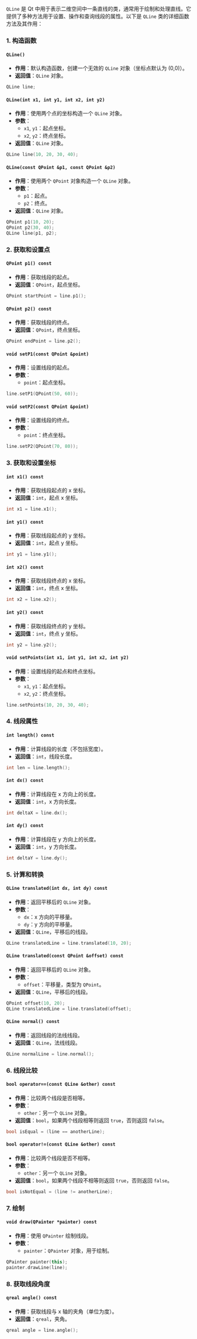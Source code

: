 `QLine` 是 Qt 中用于表示二维空间中一条直线的类，通常用于绘制和处理直线。它提供了多种方法用于设置、操作和查询线段的属性。以下是 `QLine` 类的详细函数方法及其作用：

### 1. **构造函数**

#### `QLine()`
- **作用**：默认构造函数，创建一个无效的 `QLine` 对象（坐标点默认为 (0,0)）。
- **返回值**：`QLine` 对象。

```cpp
QLine line;
```

#### `QLine(int x1, int y1, int x2, int y2)`
- **作用**：使用两个点的坐标构造一个 `QLine` 对象。
- **参数**：
  - `x1`, `y1`：起点坐标。
  - `x2`, `y2`：终点坐标。
- **返回值**：`QLine` 对象。

```cpp
QLine line(10, 20, 30, 40);
```

#### `QLine(const QPoint &p1, const QPoint &p2)`
- **作用**：使用两个 `QPoint` 对象构造一个 `QLine` 对象。
- **参数**：
  - `p1`：起点。
  - `p2`：终点。
- **返回值**：`QLine` 对象。

```cpp
QPoint p1(10, 20);
QPoint p2(30, 40);
QLine line(p1, p2);
```

### 2. **获取和设置点**

#### `QPoint p1() const`
- **作用**：获取线段的起点。
- **返回值**：`QPoint`，起点坐标。

```cpp
QPoint startPoint = line.p1();
```

#### `QPoint p2() const`
- **作用**：获取线段的终点。
- **返回值**：`QPoint`，终点坐标。

```cpp
QPoint endPoint = line.p2();
```

#### `void setP1(const QPoint &point)`
- **作用**：设置线段的起点。
- **参数**：
  - `point`：起点坐标。

```cpp
line.setP1(QPoint(50, 60));
```

#### `void setP2(const QPoint &point)`
- **作用**：设置线段的终点。
- **参数**：
  - `point`：终点坐标。

```cpp
line.setP2(QPoint(70, 80));
```

### 3. **获取和设置坐标**

#### `int x1() const`
- **作用**：获取线段起点的 x 坐标。
- **返回值**：`int`，起点 x 坐标。

```cpp
int x1 = line.x1();
```

#### `int y1() const`
- **作用**：获取线段起点的 y 坐标。
- **返回值**：`int`，起点 y 坐标。

```cpp
int y1 = line.y1();
```

#### `int x2() const`
- **作用**：获取线段终点的 x 坐标。
- **返回值**：`int`，终点 x 坐标。

```cpp
int x2 = line.x2();
```

#### `int y2() const`
- **作用**：获取线段终点的 y 坐标。
- **返回值**：`int`，终点 y 坐标。

```cpp
int y2 = line.y2();
```

#### `void setPoints(int x1, int y1, int x2, int y2)`
- **作用**：设置线段的起点和终点坐标。
- **参数**：
  - `x1`, `y1`：起点坐标。
  - `x2`, `y2`：终点坐标。

```cpp
line.setPoints(10, 20, 30, 40);
```

### 4. **线段属性**

#### `int length() const`
- **作用**：计算线段的长度（不包括宽度）。
- **返回值**：`int`，线段长度。

```cpp
int len = line.length();
```

#### `int dx() const`
- **作用**：计算线段在 x 方向上的长度。
- **返回值**：`int`，x 方向长度。

```cpp
int deltaX = line.dx();
```

#### `int dy() const`
- **作用**：计算线段在 y 方向上的长度。
- **返回值**：`int`，y 方向长度。

```cpp
int deltaY = line.dy();
```

### 5. **计算和转换**

#### `QLine translated(int dx, int dy) const`
- **作用**：返回平移后的 `QLine` 对象。
- **参数**：
  - `dx`：x 方向的平移量。
  - `dy`：y 方向的平移量。
- **返回值**：`QLine`，平移后的线段。

```cpp
QLine translatedLine = line.translated(10, 20);
```

#### `QLine translated(const QPoint &offset) const`
- **作用**：返回平移后的 `QLine` 对象。
- **参数**：
  - `offset`：平移量，类型为 `QPoint`。
- **返回值**：`QLine`，平移后的线段。

```cpp
QPoint offset(10, 20);
QLine translatedLine = line.translated(offset);
```

#### `QLine normal() const`
- **作用**：返回线段的法线线段。
- **返回值**：`QLine`，法线线段。

```cpp
QLine normalLine = line.normal();
```

### 6. **线段比较**

#### `bool operator==(const QLine &other) const`
- **作用**：比较两个线段是否相等。
- **参数**：
  - `other`：另一个 `QLine` 对象。
- **返回值**：`bool`，如果两个线段相等则返回 `true`，否则返回 `false`。

```cpp
bool isEqual = (line == anotherLine);
```

#### `bool operator!=(const QLine &other) const`
- **作用**：比较两个线段是否不相等。
- **参数**：
  - `other`：另一个 `QLine` 对象。
- **返回值**：`bool`，如果两个线段不相等则返回 `true`，否则返回 `false`。

```cpp
bool isNotEqual = (line != anotherLine);
```

### 7. **绘制**

#### `void draw(QPainter *painter) const`
- **作用**：使用 `QPainter` 绘制线段。
- **参数**：
  - `painter`：`QPainter` 对象，用于绘制。

```cpp
QPainter painter(this);
painter.drawLine(line);
```

### 8. **获取线段角度**

#### `qreal angle() const`
- **作用**：获取线段与 x 轴的夹角（单位为度）。
- **返回值**：`qreal`，夹角。

```cpp
qreal angle = line.angle();
```

